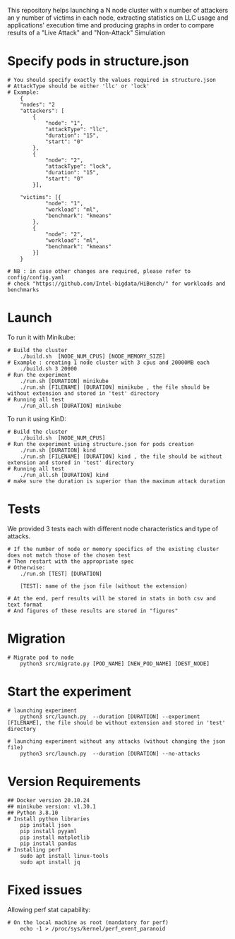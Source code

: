 This repository helps launching a N node cluster with x number of attackers an y number of victims in each node, extracting statistics on LLC usage and applications' execution time and producing graphs in order to compare results of a "Live Attack" and "Non-Attack" Simulation

# Specify pods in structure.json
```console
# You should specify exactly the values required in structure.json
# AttackType should be either 'llc' or 'lock'
# Example:
    {
    "nodes": "2
    "attackers": [ 
        {
            "node": "1",
            "attackType": "llc",
            "duration": "15",
            "start": "0"
        },
        {
            "node": "2",
            "attackType": "lock",
            "duration": "15",
            "start": "0"
        }],

    "victims": [{
            "node": "1",
            "workload": "ml",
            "benchmark": "kmeans"
        },
        {
            "node": "2",
            "workload": "ml",
            "benchmark": "kmeans"
        }]
    }

# NB : in case other changes are required, please refer to  config/config.yaml
# check "https://github.com/Intel-bigdata/HiBench/" for workloads and benchmarks
```

# Launch

To run it with Minikube:
```console
# Build the cluster
    ./build.sh  [NODE_NUM_CPUS] [NODE_MEMORY_SIZE]
# Example : creating 1 node cluster with 3 cpus and 20000MB each
    ./build.sh 3 20000
# Run the experiment
    ./run.sh [DURATION] minikube
    ./run.sh [FILENAME] [DURATION] minikube , the file should be without extension and stored in 'test' directory
# Running all test
    ./run_all.sh [DURATION] minikube
```
To run it using KinD:
```console
# Build the cluster
    ./build.sh  [NODE_NUM_CPUS]
# Run the experiment using structure.json for pods creation
    ./run.sh [DURATION] kind
    ./run.sh [FILENAME] [DURATION] kind , the file should be without extension and stored in 'test' directory
# Running all test
    ./run_all.sh [DURATION] kind
# make sure the duration is superior than the maximum attack duration
```

# Tests
We provided 3 tests each with different node characteristics and type of attacks.
```console
# If the number of node or memory specifics of the existing cluster does not match those of the chosen test
# Then restart with the appropriate spec
# Otherwise: 
    ./run.sh [TEST] [DURATION]
    
    [TEST]: name of the json file (without the extension)
    
# At the end, perf results will be stored in stats in both csv and text format 
# And figures of these results are stored in "figures" 
```
# Migration 
```console
# Migrate pod to node
    python3 src/migrate.py [POD_NAME] [NEW_POD_NAME] [DEST_NODE]

```
# Start the experiment 
```console
# launching experiment
    python3 src/launch.py  --duration [DURATION] --experiment [FILENAME], the file should be without extension and stored in 'test' directory

# launching experiment without any attacks (without changing the json file)
    python3 src/launch.py  --duration [DURATION] --no-attacks
```

# Version Requirements
```console
## Docker version 20.10.24
## minikube version: v1.30.1
## Python 3.8.10
# Install python libraries
    pip install json
    pip install pyyaml
    pip install matplotlib
    pip install pandas
# Installing perf
    sudo apt install linux-tools
    sudo apt install jq
```
# Fixed issues
Allowing perf stat capability:
```console
# On the local machine as root (mandatory for perf)
    echo -1 > /proc/sys/kernel/perf_event_paranoid
```
